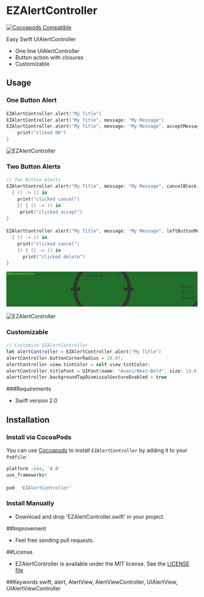 EZAlertController
==============
[![Cocoapods Compatible](https://img.shields.io/cocoapods/v/EZAlertController.svg)](https://img.shields.io/cocoapods/v/EZAlertController.svg)

Easy Swift UIAlertController

- One line UIAlertController
- Button action with closures
- Customizable

## Usage

### One Button Alert

```swift
EZAlertController.alert("My Title")
EZAlertController.alert("My Title", message: "My Message")
EZAlertController.alert("My Title", message: "My Message", acceptMessage: "OK") { () -> () in
    print("cliked OK")
}
```
![EZAlertController](http://i.imgur.com/A2M444x.png)

### Two Button Alerts

```swift
// Two Button Alerts
EZAlertController.alert("My Title", message: "My Message", cancelBlock: 
  { () -> () in
    print("clicked cancel")
    }) { () -> () in
     print("clicked accept")
}

EZAlertController.alert("My Title", message: "My Message", leftButtonMessage: "Cancel", rightButtonMessage: "Delete", leftBlock: 
  { () -> () in
    print("clicked cancel")
    }) { () -> () in
      print("clicked delete")
}
```
![EZAlertController](/EZAlertController.gif)

![EZAlertController](http://i.imgur.com/Qwgg71G.png)

### Customizable

```swift
// Customize UIAlertController
let alertController = EZAlertController.alert("My Title")
alertController.buttonCornerRadius = 20.0f;
alertController.view.tintColor = self.view.tintColor;
alertController.titleFont = UIFont(name: "AvenirNext-Bold", size: 19.0)
alertController.backgroundTapDismissalGestureEnabled = true

```

###Requirements

- Swift version 2.0

## Installation

### Install via CocoaPods

You can use [Cocoapods](http://cocoapods.org/) to install `EZAlertController` by adding it to your `Podfile`:
```ruby
platform :ios, '8.0'
use_frameworks!

pod  'EZAlertController'
```

### Install Manually

- Download and drop 'EZAlertController.swift' in your project.

##Improvement
- Feel free sending pull requests.

##License
- EZAlertController is available under the MIT license. See the [LICENSE file](https://github.com/thellimist/EZAlertController/blob/master/LICENSE).

##Keywords
swift, alert, AlertView, AlertViewController, UIAlertView, UIAlertViewController
